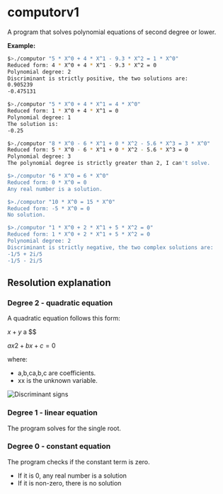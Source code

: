 # computorv1

A program that solves polynomial equations of second degree or lower.

**Example:**
```bash
$>./computor "5 * X^0 + 4 * X^1 - 9.3 * X^2 = 1 * X^0"
Reduced form: 4 * X^0 + 4 * X^1 - 9.3 * X^2 = 0
Polynomial degree: 2
Discriminant is strictly positive, the two solutions are:
0.905239
-0.475131

$>./computor "5 * X^0 + 4 * X^1 = 4 * X^0"
Reduced form: 1 * X^0 + 4 * X^1 = 0
Polynomial degree: 1
The solution is:
-0.25

$>./computor "8 * X^0 - 6 * X^1 + 0 * X^2 - 5.6 * X^3 = 3 * X^0"
Reduced form: 5 * X^0 - 6 * X^1 + 0 * X^2 - 5.6 * X^3 = 0
Polynomial degree: 3
The polynomial degree is strictly greater than 2, I can't solve.

$>./computor "6 * X^0 = 6 * X^0"
Reduced form: 0 * X^0 = 0
Any real number is a solution.

$>./computor "10 * X^0 = 15 * X^0"
Reduced form: -5 * X^0 = 0
No solution.

$>./computor "1 * X^0 + 2 * X^1 + 5 * X^2 = 0"
Reduced form: 1 * X^0 + 2 * X^1 + 5 * X^2 = 0
Polynomial degree: 2
Discriminant is strictly negative, the two complex solutions are:
-1/5 + 2i/5
-1/5 - 2i/5
```

## Resolution explanation

### Degree 2 - quadratic equation
A quadratic equation follows this form:

$x+y$
a
$$

$ax2+bx+c=0$

where:
- a,b,ca,b,c are coefficients.
- xx is the unknown variable.

![Discriminant signs](https://upload.wikimedia.org/wikipedia/commons/thumb/3/35/Quadratic_eq_discriminant.svg/330px-Quadratic_eq_discriminant.svg.png)

### Degree 1 - linear equation
The program solves for the single root.

### Degree 0 - constant equation
The program checks if the constant term is zero.
- If it is 0, any real number is a solution
- If it is non-zero, there is no solution

